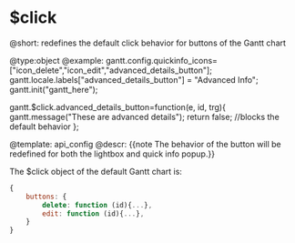 $click
=============
@short: redefines the default click behavior for buttons of the Gantt chart
	

@type:object
@example:
gantt.config.quickinfo_icons=["icon_delete","icon_edit","advanced_details_button"]; 
gantt.locale.labels["advanced_details_button"] = "Advanced Info";
gantt.init("gantt_here");

gantt.$click.advanced_details_button=function(e, id, trg){
    gantt.message("These are advanced details"); 
    return false; //blocks the default behavior
};

@template:	api_config
@descr:
{{note The behavior of the button will be redefined for both the lightbox and quick info popup.}}

The $click object of the default Gantt chart is:

~~~js
{
	buttons: {
    	delete: function (id){...},
		edit: function (id){...},
    }
}
~~~
